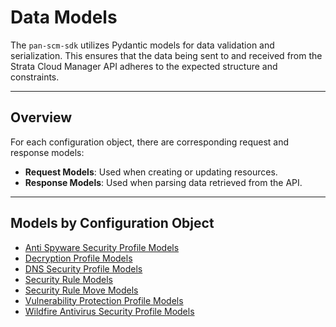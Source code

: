 # Data Models

The `pan-scm-sdk` utilizes Pydantic models for data validation and serialization. This ensures that the data being sent
to and received from the Strata Cloud Manager API adheres to the expected structure and constraints.

---

## Overview

For each configuration object, there are corresponding request and response models:

- **Request Models**: Used when creating or updating resources.
- **Response Models**: Used when parsing data retrieved from the API.

---

## Models by Configuration Object

- [Anti Spyware Security Profile Models](anti_spyware_profile_models.md)
- [Decryption Profile Models](decryption_profile_models.md)
- [DNS Security Profile Models](dns_security_profile_models.md)
- [Security Rule Models](security_rule_models.md)
- [Security Rule Move Models](security_rule_move_models.md)
- [Vulnerability Protection Profile Models](vulnerability_protection_profile_models.md)
- [Wildfire Antivirus Security Profile Models](wildfire_antivirus_profile_models.md)
